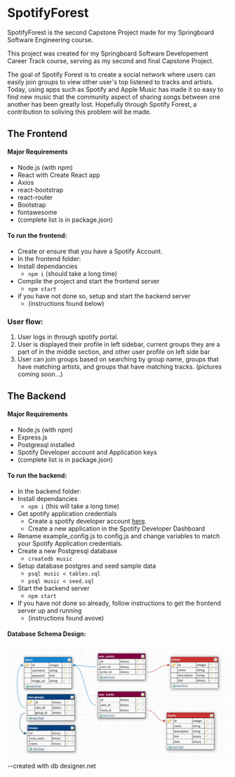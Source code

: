 # SpotifyForest

SpotifyForest is the second Capstone Project made for my Springboard Software Engineering course.

This project was created for my Springboard Software Developement Career Track course, serving as my second and final Capstone Project.

The goal of Spotify Forest is to create a social network where users can easily join groups to view other user's top listened to tracks and artists. Today, using apps such as Spotify and Apple Music has made it so easy to find new music that the community aspect of sharing songs between one another has been greatly lost. Hopefully through Spotify Forest, a contribution to soliving this problem will be made.

## The Frontend
#### Major Requirements
- Node.js (with npm)
- React with Create React app
- Axios
- react-bootstrap
- react-router
- Bootstrap
- fontawesome
- (complete list is in package.json)

#### To run the frontend:
 - Create or ensure that you have a Spotify Account.
 - In the frontend folder:
  - Install dependancies
  	- `npm i` (should take a long time)
  - Compile the project and start the frontend server
 	 - `npm start`
  - if you have not done so, setup and start the backend server
 	 - (instructions found below)

### User flow:
1. User logs in through spotify portal.
2. User is displayed their profile in left sidebar, current groups they are a part of in the middle section, and other user profile on left side bar
3. User can join groups based on searching by group name, groups that have matching artists, and groups that have matching tracks.
(pictures coming soon...)


## The Backend
#### Major Requirements
- Node.js (with npm)
- Express.js
- Postgresql installed
- Spotify Developer account and Application keys
- (complete list is in package.json)

#### To run the backend:
 - In the backend folder: 
 - Install dependancies
 	  - `npm i` (this will take a long time)
 - Get spotify application credentials
    - Create a spotify developer account [here](https://developer.spotify.com/).
    - Create a new application in the Spotify Developer Dashboard
 - Rename example_config.js to config.js and change variables to match your Spotify Application credentials.
 - Create a new Postgresql database 
    - `createdb music`
 - Setup database postgres and seed sample data
    - `psql music < tables.sql`
    - `psql music < seed.sql` 
 - Start the backend server
    - `npm start`
 - If you have not done so already, follow instructions to get the frontend server up and running
 	  - (instructions found avove)

#### Database Schema Design:

![schema](https://github.com/NickOsterfelt/SpotifyForest-backend/blob/master/db.JPG?raw=true)
--created with db designer.net

